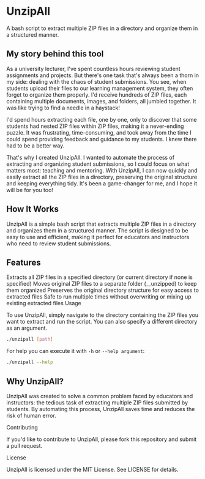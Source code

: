 # UnzipAll
A bash script to extract multiple ZIP files in a directory and organize them in a structured manner.

## My story behind this tool

As a university lecturer, I've spent countless hours reviewing student assignments and projects. But there's one task that's always been a thorn in my side: dealing with the chaos of student submissions. You see, when students upload their files to our learning management system, they often forget to organize them properly. I'd receive hundreds of ZIP files, each containing multiple documents, images, and folders, all jumbled together. It was like trying to find a needle in a haystack!

I'd spend hours extracting each file, one by one, only to discover that some students had nested ZIP files within ZIP files, making it a never-ending puzzle. It was frustrating, time-consuming, and took away from the time I could spend providing feedback and guidance to my students. I knew there had to be a better way.

That's why I created UnzipAll. I wanted to automate the process of extracting and organizing student submissions, so I could focus on what matters most: teaching and mentoring. With UnzipAll, I can now quickly and easily extract all the ZIP files in a directory, preserving the original structure and keeping everything tidy. It's been a game-changer for me, and I hope it will be for you too!

## How It Works

UnzipAll is a simple bash script that extracts multiple ZIP files in a directory and organizes them in a structured manner. The script is designed to be easy to use and efficient, making it perfect for educators and instructors who need to review student submissions.

## Features

Extracts all ZIP files in a specified directory (or current directory if none is specified)
Moves original ZIP files to a separate folder (__unzipped) to keep them organized
Preserves the original directory structure for easy access to extracted files
Safe to run multiple times without overwriting or mixing up existing extracted files
Usage

To use UnzipAll, simply navigate to the directory containing the ZIP files you want to extract and run the script. You can also specify a different directory as an argument.

```bash
./unzipall [path]
```

For help you can execute it with `-h` or `--help argument`:

```bash
./unzipall --help
```

## Why UnzipAll?

UnzipAll was created to solve a common problem faced by educators and instructors: the tedious task of extracting multiple ZIP files submitted by students. By automating this process, UnzipAll saves time and reduces the risk of human error.

Contributing

If you'd like to contribute to UnzipAll, please fork this repository and submit a pull request.

License

UnzipAll is licensed under the MIT License. See LICENSE for details.

